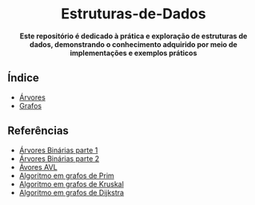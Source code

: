 <h1 align="center">Estruturas-de-Dados</h1>

<div align="center">
  <strong>Este repositório é dedicado à prática e exploração de estruturas de   dados, demonstrando o conhecimento adquirido por meio de implementações e exemplos práticos</strong>
</div>

## Índice
  - [Árvores](#árvores)
  - [Grafos](#grafos)

## Referências 
- [Árvores Binárias parte 1](https://www.youtube.com/watch?v=WKIBRyEzBGk)
- [Árvores Binárias parte 2](https://www.youtube.com/watch?v=IvQZDs8We_I)
- [Ávores AVL](https://www.youtube.com/watch?v=MMh6lwhgsdk)
- [Algoritmo em grafos de Prim](https://www.youtube.com/watch?v=vXdtCJmkoEU)
- [Algoritmo em grafos de Kruskal](https://www.youtube.com/watch?v=B05RatRXHx4)
- [Algoritmo em grafos de Dijkstra](https://www.youtube.com/watch?v=ftYNBrMVOYQ)
